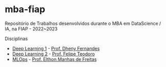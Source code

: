 # mba-fiap
Repositório de Trabalhos desenvolvidos durante o MBA em DataScience / IA, na FIAP - 2022~2023

Disciplinas
 - [Deep Learning 1](https://github.com/mvlaran/mba-fiap/tree/main/deeplearning1) - [Prof. Dheny Fernandes](https://www.linkedin.com/in/dhenyfernandes)
 - [Deep Learning 2](https://github.com/mvlaran/mba-fiap/tree/main/deeplearning2) - [Prof. Felipe Teodoro](https://www.linkedin.com/in/teodorofelipe)
 - [MLOps](https://github.com/mvlaran/mba-fiap/tree/main/mlops) - [Prof. Elthon Manhas de Freitas](https://www.linkedin.com/in/elthonmf/)
